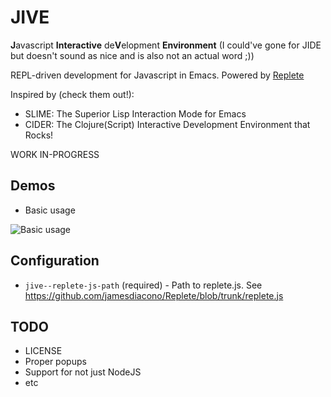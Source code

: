# JIVE
**J**avascript **Interactive** de**V**elopment **Environment** (I could've gone for JIDE but doesn't sound as nice and is also not an actual word ;))

REPL-driven development for Javascript in Emacs. Powered by [Replete](https://github.com/jamesdiacono/Replete)

Inspired by (check them out!):
* SLIME: The Superior Lisp Interaction Mode for Emacs
* CIDER: The Clojure(Script) Interactive Development Environment that Rocks!

WORK IN-PROGRESS

## Demos
* Basic usage

![Basic usage](https://github.com/anonimitoraf/jive/blob/main/demos/jive-demo-1.gif)

## Configuration
* `jive--replete-js-path` (required) - Path to replete.js. See https://github.com/jamesdiacono/Replete/blob/trunk/replete.js

## TODO
* LICENSE
* Proper popups
* Support for not just NodeJS
* etc
